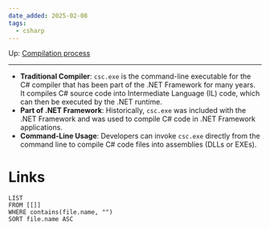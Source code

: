 ```yaml
---
date_added: 2025-02-08
tags:
  - csharp
---
```

Up: [Compilation process](Compilation%20process.md)
___
 - **Traditional Compiler**: `csc.exe` is the command-line executable for the C# compiler that has been part of the .NET Framework for many years. It compiles C# source code into Intermediate Language (IL) code, which can then be executed by the .NET runtime.
- **Part of .NET Framework**: Historically, `csc.exe` was included with the .NET Framework and was used to compile C# code in .NET Framework applications.
- **Command-Line Usage**: Developers can invoke `csc.exe` directly from the command line to compile C# code files into assemblies (DLLs or EXEs).
# Links
```dataview
LIST
FROM [[]]
WHERE contains(file.name, "")
SORT file.name ASC
```
